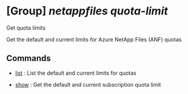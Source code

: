 # [Group] _netappfiles quota-limit_

Get quota limits

Get the default and current limits for Azure NetApp Files (ANF) quotas

## Commands

- [list](/Commands/netappfiles/quota-limit/_list.md)
: List the default and current limits for quotas

- [show](/Commands/netappfiles/quota-limit/_show.md)
: Get the default and current subscription quota limit
